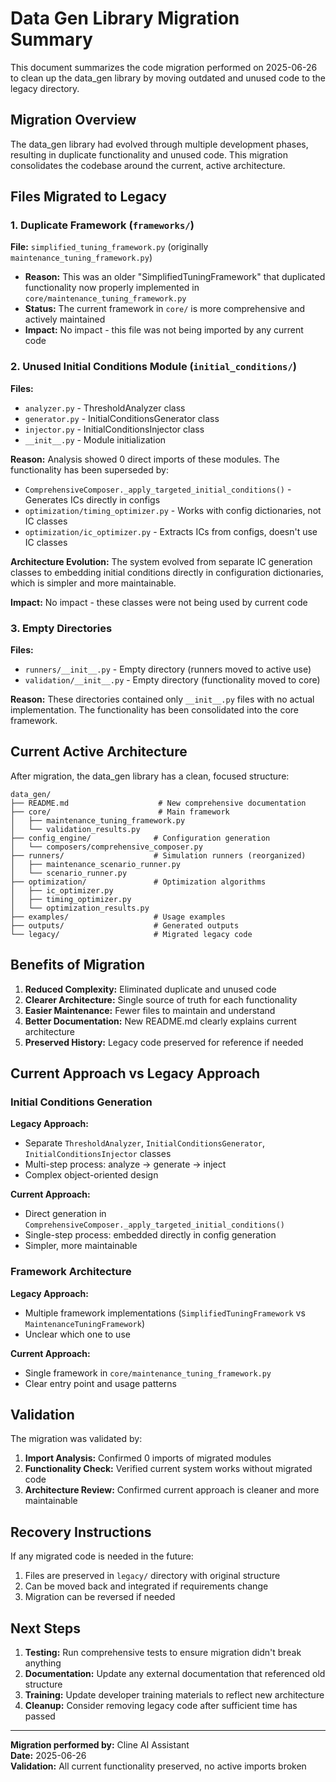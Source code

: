 # Data Gen Library Migration Summary

This document summarizes the code migration performed on 2025-06-26 to clean up the data_gen library by moving outdated and unused code to the legacy directory.

## Migration Overview

The data_gen library had evolved through multiple development phases, resulting in duplicate functionality and unused code. This migration consolidates the codebase around the current, active architecture.

## Files Migrated to Legacy

### 1. Duplicate Framework (`frameworks/`)

**File:** `simplified_tuning_framework.py` (originally `maintenance_tuning_framework.py`)
- **Reason:** This was an older "SimplifiedTuningFramework" that duplicated functionality now properly implemented in `core/maintenance_tuning_framework.py`
- **Status:** The current framework in `core/` is more comprehensive and actively maintained
- **Impact:** No impact - this file was not being imported by any current code

### 2. Unused Initial Conditions Module (`initial_conditions/`)

**Files:** 
- `analyzer.py` - ThresholdAnalyzer class
- `generator.py` - InitialConditionsGenerator class  
- `injector.py` - InitialConditionsInjector class
- `__init__.py` - Module initialization

**Reason:** Analysis showed 0 direct imports of these modules. The functionality has been superseded by:
- `ComprehensiveComposer._apply_targeted_initial_conditions()` - Generates ICs directly in configs
- `optimization/timing_optimizer.py` - Works with config dictionaries, not IC classes
- `optimization/ic_optimizer.py` - Extracts ICs from configs, doesn't use IC classes

**Architecture Evolution:** The system evolved from separate IC generation classes to embedding initial conditions directly in configuration dictionaries, which is simpler and more maintainable.

**Impact:** No impact - these classes were not being used by current code

### 3. Empty Directories

**Files:**
- `runners/__init__.py` - Empty directory (runners moved to active use)
- `validation/__init__.py` - Empty directory (functionality moved to core)

**Reason:** These directories contained only `__init__.py` files with no actual implementation. The functionality has been consolidated into the core framework.

## Current Active Architecture

After migration, the data_gen library has a clean, focused structure:

```
data_gen/
├── README.md                    # New comprehensive documentation
├── core/                        # Main framework
│   ├── maintenance_tuning_framework.py
│   └── validation_results.py
├── config_engine/              # Configuration generation
│   └── composers/comprehensive_composer.py
├── runners/                    # Simulation runners (reorganized)
│   ├── maintenance_scenario_runner.py
│   └── scenario_runner.py
├── optimization/               # Optimization algorithms
│   ├── ic_optimizer.py
│   ├── timing_optimizer.py
│   └── optimization_results.py
├── examples/                   # Usage examples
├── outputs/                    # Generated outputs
└── legacy/                     # Migrated legacy code
```

## Benefits of Migration

1. **Reduced Complexity:** Eliminated duplicate and unused code
2. **Clearer Architecture:** Single source of truth for each functionality
3. **Easier Maintenance:** Fewer files to maintain and understand
4. **Better Documentation:** New README.md clearly explains current architecture
5. **Preserved History:** Legacy code preserved for reference if needed

## Current Approach vs Legacy Approach

### Initial Conditions Generation

**Legacy Approach:**
- Separate `ThresholdAnalyzer`, `InitialConditionsGenerator`, `InitialConditionsInjector` classes
- Multi-step process: analyze → generate → inject
- Complex object-oriented design

**Current Approach:**
- Direct generation in `ComprehensiveComposer._apply_targeted_initial_conditions()`
- Single-step process: embedded directly in config generation
- Simpler, more maintainable

### Framework Architecture

**Legacy Approach:**
- Multiple framework implementations (`SimplifiedTuningFramework` vs `MaintenanceTuningFramework`)
- Unclear which one to use

**Current Approach:**
- Single framework in `core/maintenance_tuning_framework.py`
- Clear entry point and usage patterns

## Validation

The migration was validated by:
1. **Import Analysis:** Confirmed 0 imports of migrated modules
2. **Functionality Check:** Verified current system works without migrated code
3. **Architecture Review:** Confirmed current approach is cleaner and more maintainable

## Recovery Instructions

If any migrated code is needed in the future:
1. Files are preserved in `legacy/` directory with original structure
2. Can be moved back and integrated if requirements change
3. Migration can be reversed if needed

## Next Steps

1. **Testing:** Run comprehensive tests to ensure migration didn't break anything
2. **Documentation:** Update any external documentation that referenced old structure
3. **Training:** Update developer training materials to reflect new architecture
4. **Cleanup:** Consider removing legacy code after sufficient time has passed

---

**Migration performed by:** Cline AI Assistant  
**Date:** 2025-06-26  
**Validation:** All current functionality preserved, no active imports broken
